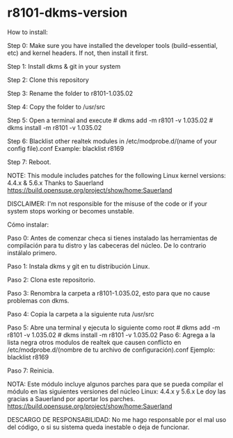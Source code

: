 # r8101-dkms-version
How to install:

Step 0: Make sure you have installed the developer tools (build-essential, etc) and kernel headers. If not, then install it first.

Step 1: Install dkms & git in your system

Step 2: Clone this repository

Step 3: Rename the folder to r8101-1.035.02

Step 4: Copy the folder to /usr/src

Step 5: Open a terminal and execute   # dkms add -m r8101 -v 1.035.02
                                      # dkms install -m r8101 -v 1.035.02
                                      
Step 6: Blacklist other realtek modules in /etc/modprobe.d/(name of your config file).conf Example: blacklist r8169

Step 7: Reboot.

NOTE: This module includes patches for the following Linux kernel versions: 4.4.x & 5.6.x  Thanks to Sauerland https://build.opensuse.org/project/show/home:Sauerland

DISCLAIMER: I'm not responsible for the misuse of the code or if your system stops working or becomes unstable.

Cómo instalar:

Paso 0: Antes de comenzar checa si tienes instalado las herramientas de compilación para tu distro y las cabeceras del núcleo. De lo contrario instálalo primero.

Paso 1: Instala dkms y git en tu distribución Linux.

Paso 2: Clona este repositorio.

Paso 3: Renombra la carpeta a r8101-1.035.02, esto para que no cause problemas con dkms.

Paso 4: Copia la carpeta a la siguiente ruta /usr/src

Paso 5: Abre una terminal y ejecuta lo siguiente como root # dkms add -m r8101 -v 1.035.02
                                                           # dkms install -m r8101 -v 1.035.02
Paso 6: Agrega a la lista negra otros modulos de realtek que causen conflicto en /etc/modprobe.d/(nombre de tu archivo de               configuración).conf Ejemplo: blacklist r8169

Paso 7: Reinicia.

NOTA: Este módulo incluye algunos parches para que se pueda compilar el módulo en las siguientes versiones del núcleo Linux: 4.4.x y 5.6.x Le doy las gracias a Sauerland por aportar los parches. https://build.opensuse.org/project/show/home:Sauerland

DESCARGO DE RESPONSABILIDAD: No me hago responsable por el mal uso del código, o si su sistema queda inestable o deja de funcionar.
